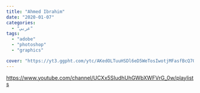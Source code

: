 ```yaml
---
title: "Ahmed Ibrahim"
date: "2020-01-07"
categories:
  - "عربي"
tags:
  - "adobe"
  - "photoshop"
  - "graphics"

cover: "https://yt3.ggpht.com/ytc/AKedOLTuuHSDl6eD5WeTosIwotjMFasfBcQ7OnrWl8xbwQ=s88-c-k-c0x00ffffff-no-rj"
---
```


https://www.youtube.com/channel/UCXx5SIudhUhGWbXWFVrG_0w/playlists
